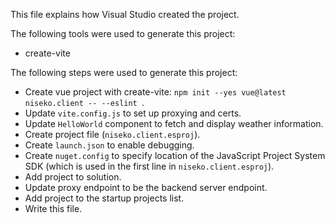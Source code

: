 This file explains how Visual Studio created the project.

The following tools were used to generate this project:
- create-vite

The following steps were used to generate this project:
- Create vue project with create-vite: `npm init --yes vue@latest niseko.client -- --eslint `.
- Update `vite.config.js` to set up proxying and certs.
- Update `HelloWorld` component to fetch and display weather information.
- Create project file (`niseko.client.esproj`).
- Create `launch.json` to enable debugging.
- Create `nuget.config` to specify location of the JavaScript Project System SDK (which is used in the first line in `niseko.client.esproj`).
- Add project to solution.
- Update proxy endpoint to be the backend server endpoint.
- Add project to the startup projects list.
- Write this file.
